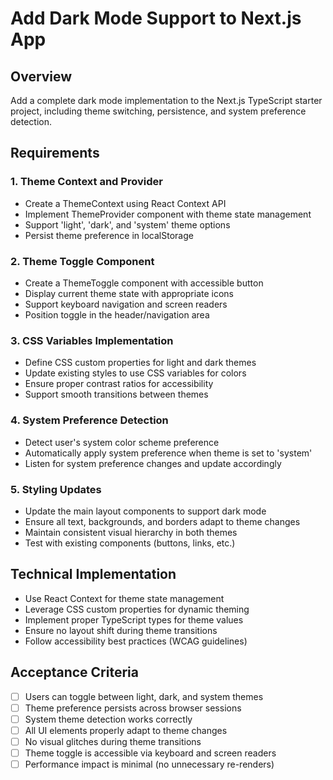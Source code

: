 # Add Dark Mode Support to Next.js App

## Overview

Add a complete dark mode implementation to the Next.js TypeScript starter project, including theme switching, persistence, and system preference detection.

## Requirements

### 1. Theme Context and Provider

- Create a ThemeContext using React Context API
- Implement ThemeProvider component with theme state management
- Support 'light', 'dark', and 'system' theme options
- Persist theme preference in localStorage

### 2. Theme Toggle Component

- Create a ThemeToggle component with accessible button
- Display current theme state with appropriate icons
- Support keyboard navigation and screen readers
- Position toggle in the header/navigation area

### 3. CSS Variables Implementation

- Define CSS custom properties for light and dark themes
- Update existing styles to use CSS variables for colors
- Ensure proper contrast ratios for accessibility
- Support smooth transitions between themes

### 4. System Preference Detection

- Detect user's system color scheme preference
- Automatically apply system preference when theme is set to 'system'
- Listen for system preference changes and update accordingly

### 5. Styling Updates

- Update the main layout components to support dark mode
- Ensure all text, backgrounds, and borders adapt to theme changes
- Maintain consistent visual hierarchy in both themes
- Test with existing components (buttons, links, etc.)

## Technical Implementation

- Use React Context for theme state management
- Leverage CSS custom properties for dynamic theming
- Implement proper TypeScript types for theme values
- Ensure no layout shift during theme transitions
- Follow accessibility best practices (WCAG guidelines)

## Acceptance Criteria

- [ ] Users can toggle between light, dark, and system themes
- [ ] Theme preference persists across browser sessions
- [ ] System theme detection works correctly
- [ ] All UI elements properly adapt to theme changes
- [ ] No visual glitches during theme transitions
- [ ] Theme toggle is accessible via keyboard and screen readers
- [ ] Performance impact is minimal (no unnecessary re-renders)
